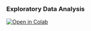### Exploratory Data Analysis

[![Open in Colab](https://colab.research.google.com/assets/colab-badge.svg)](https://colab.research.google.com/github/manaranjanp/FDP/blob/main/eda/EDA_Usedcar.ipynb)
